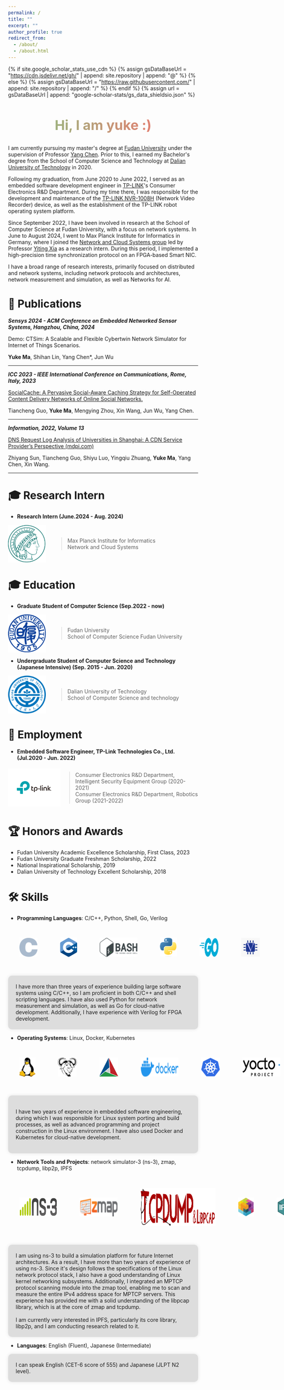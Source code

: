 ```yaml
---
permalink: /
title: ""
excerpt: ""
author_profile: true
redirect_from: 
  - /about/
  - /about.html
---
```

{% if site.google_scholar_stats_use_cdn %}
{% assign gsDataBaseUrl = "https://cdn.jsdelivr.net/gh/" | append: site.repository | append: "@" %}
{% else %}
{% assign gsDataBaseUrl = "https://raw.githubusercontent.com/" | append: site.repository | append: "/" %}
{% endif %}
{% assign url = gsDataBaseUrl | append: "google-scholar-stats/gs_data_shieldsio.json" %}

<style>
  .centered {
    text-align: center;
    font-size: 24px;
    background: linear-gradient(to right, #81c784, #ff6b6b); /* 西瓜绿到西瓜红的渐变色 */
    -webkit-background-clip: text;
    -webkit-text-fill-color: transparent;
  }
   .intro {
    margin-top: 50px; /* 调整分割线顶部间距 */
    padding-top: 50px; /* 调整分割线底部间距 */
    border-top: 2px solid #ccc; /* 分割线样式 */
  }
  .image-container {
    display: flex;
    justify-content: flex-start; /* 左对齐 */
    align-items: center; /* 垂直居中 */
    margin-bottom: 20px; /* 可选：设置下方间距 */
  }
  .image-container img {
    margin: 30px; /* 可选：设置图片之间的间距 */
  }
    .skill-container {
    max-width: 800px;
    margin: 10 auto;
    background-color: #ddd;
    padding: 20px; /* 设置内边距 */
    border-radius: 10px; /* 圆角 */
    box-shadow: 0 0 10px rgba(0, 0, 0, 0.1); /* 阴影 */
}
</style>
<div class="centered">
  <h2>Hi, I am yuke :)</h2>
</div>

I am currently pursuing my master's degree at [Fudan University](https://www.fudan.edu.cn/en/) under the supervision of Professor [Yang Chen](https://chenyang03.wordpress.com/). Prior to this, I earned my Bachelor's degree from the School of Computer Science and Technology at [Dalian University of Technology](https://www.dlut.edu.cn/) in 2020.

Following my graduation, from June 2020 to June 2022, I served as an embedded software development engineer in [TP-LINK](https://www.tp-link.com/en/)'s Consumer Electronics R&D Department. During my time there, I was responsible for the development and maintenance of the [TP-LINK NVR-1008H](https://www.tp-link.com/en/business-networking/vigi-network-video-recorder/vigi-nvr1008h/) (Network Video Recorder) device, as well as the establishment of the TP-LINK robot operating system platform.

Since September 2022, I have been involved in research at the School of Computer Science at Fudan University, with a focus on network systems. In June to August 2024, I went to Max Planck Institute for Informatics in Germany, where I joined the [Network and Cloud Systems group](https://www.mpi-inf.mpg.de/departments/network-and-cloud-systems) led by Professor [Yiting Xia](https://sites.google.com/view/yitingxia) as a research intern. During this period, I implemented a high-precision time synchronization protocol on an FPGA-based Smart NIC.

I have a broad range of research interests, primarily focused on distributed and network systems, including network protocols and architectures, network measurement and simulation, as well as Networks for AI.

# 📄 Publications

***Sensys 2024 - ACM Conference on Embedded Networked Sensor Systems, Hangzhou, China, 2024***

Demo: CTSim: A Scalable and Flexible Cybertwin Network
Simulator for Internet of Things Scenarios.

**Yuke Ma**, Shihan Lin, Yang Chen*, Jun Wu

---

***ICC 2023 - IEEE International Conference on Communications, Rome, Italy, 2023***

[SocialCache: A Pervasive Social-Aware Caching Strategy for Self-Operated Content Delivery Networks of Online Social Networks.](https://doi.org/10.1109/ICC45041.2023.10279588)

Tiancheng Guo, **Yuke Ma**, Mengying Zhou, Xin Wang, Jun Wu, Yang Chen.

---

***Information, 2022, Volume 13***

[DNS Request Log Analysis of Universities in Shanghai: A CDN Service Provider’s Perspective (mdpi.com)](https://www.mdpi.com/2078-2489/13/11/542)

Zhiyang Sun, Tiancheng Guo, Shiyu Luo, Yingqiu Zhuang, **Yuke Ma**, Yang Chen, Xin Wang.

---

# 🎓 Research Intern

- **Research Intern (June.2024 - Aug. 2024)**

<div style="display: flex; align-items: center;">
    <img src="../images/MPI-INF.png" alt="fdu" width="100" height="100" style="margin-right: 2ch;">
    <div>
        <blockquote>
             Max Planck Institute for Informatics<br>
             Network and Cloud Systems
        </blockquote>
    </div>
</div>

# 🎓 Education

- **Graduate Student of Computer Science (Sep.2022 - now)**

<div style="display: flex; align-items: center;">
    <img src="../images/Fudan_University_Logo.svg.png" alt="fdu" width="100" height="100" style="margin-right: 2ch;">
    <div>
        <blockquote>
             Fudan University<br>
             School of Computer Science Fudan University
        </blockquote>
    </div>
</div>

- **Undergraduate Student of Computer Science and Technology (Japanese Intensive) (Sep. 2015 - Jun. 2020)**

<div style="display: flex; align-items: center;">
    <img src="../images/Dalian_University_of_Technology_logo.svg.png" alt="fdu" width="100" height="100" style="margin-right: 2ch;">
    <div>
        <blockquote>
            Dalian University of Technology<br>
            School of Computer Science and technology
        </blockquote>
    </div>
</div>

# 💼 Employment

- **Embedded Software Engineer, TP-Link Technologies Co., Ltd. (Jul.2020 - Jun. 2022)** 
<div style="display: flex; align-items: center;">
    <img src="../images/tplink.png" alt="tplink" width="150" height="100">
        <blockquote>
            Consumer Electronics R&D Department, Intelligent Security Equipment Group (2020-2021)<br>
            Consumer Electronics R&D Department, Robotics Group (2021-2022)
        </blockquote>
</div>


# 🏆 Honors and Awards

<ul>
  <li>Fudan University Academic Excellence Scholarship, First Class, 2023</li>
  <li>Fudan University Graduate Freshman Scholarship, 2022</li>
  <li>National Inspirational Scholarship, 2019</li>
  <li>Dalian University of Technology Excellent Scholarship, 2018</li>
</ul>

# 🛠️ Skills

- **Programming Languages**: C/C++, Python, Shell, Go, Verilog

<div class="image-container">
  <img src="../images/The_C_Programming_Language_logo.svg.png" alt="C/C++" width="50" height="50">
  <img src="../images/ISO_C++_Logo.svg.png" alt="C/C++" width="50" height="50">
  <img src="../images/Gnu-bash-logo.svg.png" alt="C/C++" width="100" height="50">
  <img src="../images/Python-logo-notext.svg.png" alt="Python" width="50" height="50">
  <img src="../images/215px-Go_Logo_Blue.svg.png" alt="Go" width="50" height="50">
  <img src="../images/verilog.jpg" alt="Verilog" width="50" height="50">
</div>

<div class="skill-container">
I have more than three years of experience building large software systems using C/C++, so I am proficient in both C/C++ and shell scripting languages. I have also used Python for network measurement and simulation, as well as Go for cloud-native development. Additionally, I have experience with Verilog for FPGA development.
</div>

- **Operating Systems**: Linux, Docker, Kubernetes
<div class="image-container">
  <img src="../images/Tux.svg.png" alt="Tux" width="50" height="50">
  <img src="../images/180px-Heckert_GNU_white.svg.png" alt="ZMap" width="50" height="50">
  <img src="../images/Cmake.svg.png" alt="ZMap" width="50" height="50">
  <img src="../images/Docker_logo.svg.png" alt="Docker" width="100" height="50">
  <img src="../images/Kubernetes_logo_without_workmark.svg.png" alt="k8s" width="50" height="50">
  <img src="../images/Yocto_Project_logo.svg.png" alt="yocoto" width="100" height="50">
</div>

<div class="skill-container">

I have two years of experience in embedded software engineering, during which I was responsible for Linux system porting and build processes, as well as advanced programming and project construction in the Linux environment. I have also used Docker and Kubernetes for cloud-native development.

</div>

- **Network Tools and Projects**:  network simulator-3 (ns-3), zmap, tcpdump, libp2p, IPFS

<div class="image-container">
  <img src="../images/ns-3-notext.png" alt="ns-3" width="100" height="50">
  <img src="../images/ZMap_logo_from_GitHub.png" alt="ZMap" width="100" height="50">
  <img src="../images/Tcpdump&libpcap.svg.png" alt="tcpdump" width="200" height="100">
  <img src="../images/logo_small.png" alt="libp2p" width="50" height="50">
  <img src="../images/Ipfs-logo-1024-ice-text.png" alt="ipfs" width="50" height="50">
</div>

<div class="skill-container">
I am using ns-3 to build a simulation platform for future Internet architectures. As a result, I have more than two years of experience of using ns-3. Since it's design follows the specifications of the Linux network protocol stack, I also have a good understanding of Linux kernel networking subsystems. Additionally, I integrated an MPTCP protocol scanning module into the zmap tool, enabling me to scan and measure the entire IPv4 address space for MPTCP servers. This experience has provided me with a solid understanding of the libpcap library, which is at the core of zmap and tcpdump.<br>
<br>
I am currently very interested in IPFS, particularly its core library, libp2p, and I am conducting research related to it.
</div>

- **Languages**: English (Fluent), Japanese (Intermediate)
<div class="skill-container">
I can speak English (CET-6 score of 555) and Japanese (JLPT N2 level).
</div>